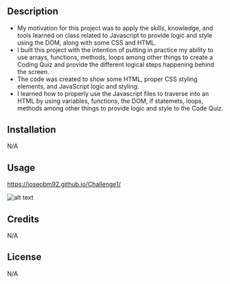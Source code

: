 # <Web-APIs-Code-Quiz>
# 

## Description

- My motivation for this project was to apply the skills, knowledge, and tools learned on class related to Javascript to provide logic and style using the DOM, along with some CSS and HTML.
- I built this project with the intention of putting in practice my ability to use arrays, functions, methods, loops among other things to create a Coding Quiz and provide the different logical steps happening behind the screen. 
- The code was created to show some HTML, proper CSS styling elements, and JavaScript logic and styling.
- I learned how to properly use the Javascript files to traverse into an HTML by using variables, functions, the DOM, if statemets, loops, methods among other things to provide logic and style to the Code Quiz.

## Installation

N/A

## Usage

https://joseobm92.github.io/Challenge1/

![alt text](assets/images/_Users_elbarre_Documents_UCF_local-week-1_challenge-week-1_Challenge1_index.html%20(1).png)

## Credits

N/A

## License

N/A
